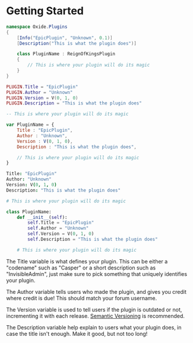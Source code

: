 # Getting Started

``` csharp
namespace Oxide.Plugins
{
    [Info("EpicPlugin", "Unknown", 0.1)]
    [Description("This is what the plugin does")]

    class PluginName : ReignOfKingsPlugin
    {
        // This is where your plugin will do its magic
    }
}
```

``` lua
PLUGIN.Title = "EpicPlugin"
PLUGIN.Author = "Unknown"
PLUGIN.Version = V(0, 1, 0)
PLUGIN.Description = "This is what the plugin does"

-- This is where your plugin will do its magic
```

``` javascript
var PluginName = {
    Title : "EpicPlugin",
    Author : "Unknown",
    Version : V(0, 1, 0),
    Description : "This is what the plugin does",

    // This is where your plugin will do its magic
}
```

``` coffeescript
Title: "EpicPlugin"
Author: "Unknown"
Version: V(0, 1, 0)
Description: "This is what the plugin does"

# This is where your plugin will do its magic
```

``` python
class PluginName:
    def __init__(self):
        self.Title = "EpicPlugin"
        self.Author = "Unknown"
        self.Version = V(0, 1, 0)
        self.Description = "This is what the plugin does"

    # This is where your plugin will do its magic
```

The Title variable is what defines your plugin. This can be either a "codename" such as "Casper" or a short description such as "InvisibleAdmin", just make sure to pick something that uniquely identifies your plugin.

The Author variable tells users who made the plugin, and gives you credit where credit is due! This should match your forum username.

The Version variable is used to tell users if the plugin is outdated or not, incrementing it with each release. [Semantic Versioning](http://semver.org/) is recommended.

The Description variable help explain to users what your plugin does, in case the title isn't enough. Make it good, but not too long!

